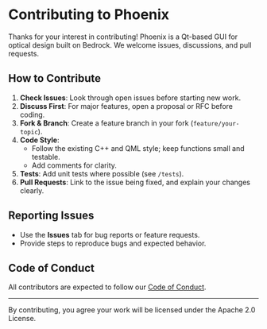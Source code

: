 # Contributing to Phoenix

Thanks for your interest in contributing! Phoenix is a Qt-based GUI for optical design built on Bedrock. We welcome issues, discussions, and pull requests.

## How to Contribute
1. **Check Issues**: Look through open issues before starting new work.
2. **Discuss First**: For major features, open a proposal or RFC before coding.
3. **Fork & Branch**: Create a feature branch in your fork (`feature/your-topic`).
4. **Code Style**:
   - Follow the existing C++ and QML style; keep functions small and testable.
   - Add comments for clarity.
5. **Tests**: Add unit tests where possible (see `/tests`).
6. **Pull Requests**: Link to the issue being fixed, and explain your changes clearly.

## Reporting Issues
- Use the **Issues** tab for bug reports or feature requests.
- Provide steps to reproduce bugs and expected behavior.

## Code of Conduct
All contributors are expected to follow our [Code of Conduct](CODE_OF_CONDUCT.md).

---

By contributing, you agree your work will be licensed under the Apache 2.0 License.
